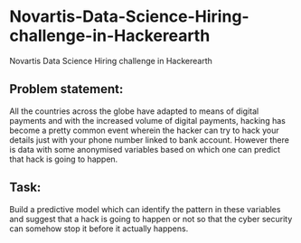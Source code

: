 # Novartis-Data-Science-Hiring-challenge-in-Hackerearth
Novartis Data Science Hiring challenge in Hackerearth
## Problem statement: 
All the countries across the globe have adapted to means of digital payments and with the increased volume of digital payments, hacking has become a pretty common event wherein the hacker can try to hack your details just with your phone number linked to bank account. However there is data with some anonymised variables based on which one can predict that hack is going to happen.

## Task: 
Build a predictive model which can identify the pattern in these variables and suggest that a hack is going to happen or not  so that the cyber security can somehow stop  it before it actually happens.
